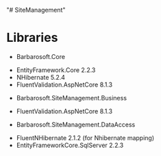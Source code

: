 "# SiteManagement" 

# Libraries
- Barbarosoft.Core
* EntityFramework.Core 2.2.3
* NHibernate 5.2.4
* FluentValidation.AspNetCore 8.1.3
- Barbarosoft.SiteManagement.Business
* FluentValidation.AspNetCore 8.1.3
- Barbarosoft.SiteManagement.DataAccess
* FluentNHibernate 2.1.2 (for Nhibernate mapping)
* EntityFrameworkCore.SqlServer 2.2.3


